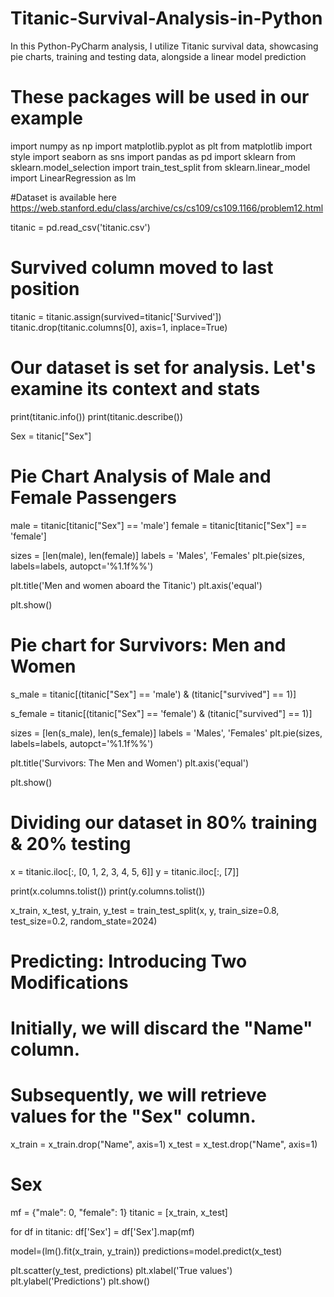 # Titanic-Survival-Analysis-in-Python
In this Python-PyCharm analysis, I utilize Titanic survival data, showcasing pie charts, training and testing data, alongside a linear model prediction

# These packages will be used in our example
import numpy as np
import matplotlib.pyplot as plt
from matplotlib import style
import seaborn as sns
import pandas as pd
import sklearn
from sklearn.model_selection import train_test_split
from sklearn.linear_model import LinearRegression as lm

#Dataset is available here  https://web.stanford.edu/class/archive/cs/cs109/cs109.1166/problem12.html

titanic = pd.read_csv('titanic.csv')

# Survived column moved to last position

titanic = titanic.assign(survived=titanic['Survived'])
titanic.drop(titanic.columns[0], axis=1, inplace=True)

# Our dataset is set for analysis. Let's examine its context and stats

print(titanic.info())
print(titanic.describe())

Sex = titanic["Sex"]

# Pie Chart Analysis of Male and Female Passengers

male = titanic[titanic["Sex"] == 'male']
female = titanic[titanic["Sex"] == 'female']

sizes = [len(male), len(female)]
labels = 'Males', 'Females'
plt.pie(sizes, labels=labels, autopct='%1.1f%%')

plt.title('Men and women aboard the Titanic')
plt.axis('equal')

plt.show()

# Pie chart for Survivors: Men and Women

s_male = titanic[(titanic["Sex"] == 'male') & (titanic["survived"] == 1)]

s_female = titanic[(titanic["Sex"] == 'female') & (titanic["survived"] == 1)]

sizes = [len(s_male), len(s_female)]
labels = 'Males', 'Females'
plt.pie(sizes, labels=labels, autopct='%1.1f%%')

plt.title('Survivors: The Men and Women')
plt.axis('equal')

plt.show()

# Dividing our dataset in 80% training & 20% testing

x = titanic.iloc[:, [0, 1, 2, 3, 4, 5, 6]]
y = titanic.iloc[:, [7]]

print(x.columns.tolist())
print(y.columns.tolist())

x_train, x_test, y_train, y_test = train_test_split(x, y,
train_size=0.8,
test_size=0.2,
random_state=2024)


# Predicting: Introducing Two Modifications
# Initially, we will discard the "Name" column.
# Subsequently, we will retrieve values for the "Sex" column.

x_train = x_train.drop("Name", axis=1)
x_test = x_test.drop("Name", axis=1)

# Sex

mf = {"male": 0, "female": 1}
titanic = [x_train, x_test]

for df in titanic:
    df['Sex'] = df['Sex'].map(mf)


model=(lm().fit(x_train, y_train))
predictions=model.predict(x_test)

plt.scatter(y_test, predictions)
plt.xlabel('True values')
plt.ylabel('Predictions')
plt.show()
